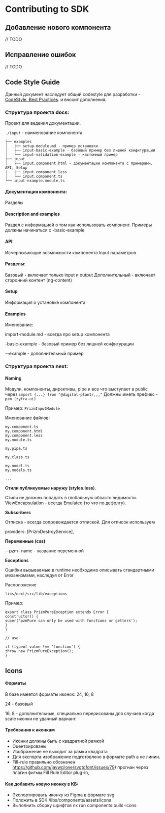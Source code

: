 # Contributing to SDK

## Добавление нового компонента

// TODO

## Исправление ошибок

// TODO

## Code Style Guide

Данный документ наследует общий codestyle для разработки - [CodeStyle. Best Practices](https://jira.zyfra.com/wiki/pages/viewpage.action?pageId=113012002).
и вносит дополнения.

### Структура проекта docs:

Проект для ведения документации.

`./input` - наименование компонента

```
├── examples
│   ├── setup-module.md - пример установки
│   ├── input-basic-example - базовый пример без лишней конфигурации
│   └── input-validation-example - кастомный пример
├── input
│   ├── input.component.html - документации компонента с примерами, API, Setup
│   ├── input.component.less
│   └── input.component.ts
└── input-example.module.ts
```

#### Документация компонента:

Разделы

#### Description and examples

Раздел с информацией о том как использовать компонент.
Примеры должны начинаться с <component>-basic-example

#### API

Исчерпывающие возможности компонента Input параметров

#### Разделы:

Базовый - включает только input и output
Дополнительный - включает сторонний контент (ng-content)

#### Setup

Информация о установке компонента

#### Examples

Именование:

import-module.md - всегда про setup компонента

<component>-basic-example - базовый пример без лишней конфигурации

<component>-<custom>-example - дополнительный пример

### Структура проекта next:

#### Naming

Модули, компоненты, директивы, pipe и все что выступает в public через `import {...} from "@digital-plant/,,,"`
Должны иметь префикс - `pzm (zyfra-ui)`

Пример:
`PrizmInputModule`

Именование файлов:

```
my.component.ts
my.component.html
my.component.less
my.module.ts

my.pipe.ts

my.class.ts

my.model.ts
my.models.ts

...
```

**Cтили публикуемые наружу (styles.less).**

Стили не должны попадать в глобальную область видимости.
ViewEncapsulation - всегда Emulated (то что по дефолту).

**Subscribers**

Отписка - всегда сопровождается отпиской.
Для отписок используем

providers: [PrizmDestroyService],

**Переменные (css)**

--pzm-<name>
name - название переменной

**Exceptions**

Ошибки вызываемые в runtime необходимо описывать стандартными механизмами, наследуя от Error

Расположение

`libs/next/src/lib/exceptions`

Пример:

```
export class PrizmPureException extends Error {
constructor() {
super('pzmPure can only be used with functions or getters');
}
}

// use

if (typeof value !== 'function') {
throw new PrizmPureException();
}
```

## Icons

#### Форматы

В базе имеется форматы иконок: 24, 16, 8

24 - базовый

16, 8 - дополнительные, специально перерисованы для случаев когда scale иконки не удачный вариант.

#### Требования к иконкам

- Иконки должны быть с квадратной рамкой
- Оцентрированы
- Изображение не выходит за рамки квадрата
- Для экспорта изображение подготовлено в формате path а не линии.
- Fill-rule правильно обозначен https://github.com/jaywcjlove/svgtofont/issues/79) прогнан через плагин фигмы Fill Rule Editor plug-in,

#### Как добавить новую иконку в КБ:

- Экспортировать иконку из Figma в формате svg
- Положить в SDK /libs/components/assets/icons
- Выполнить сборку шрифтов nx run components:build-icons
